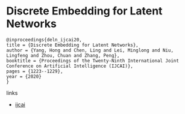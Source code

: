 # Discrete Embedding for Latent Networks

```
@inproceedings{deln_ijcai20,
title = {Discrete Embedding for Latent Networks},
author = {Yang, Hong and Chen, Ling and Lei, Minglong and Niu, Lingfeng and Zhou, Chuan and Zhang, Peng},
booktitle = {Proceedings of the Twenty-Ninth International Joint Conference on Artificial Intelligence (IJCAI)},
pages = {1223--1229},
year = {2020}
}
```

links
- [ijcai](https://www.ijcai.org/Proceedings/2020/170)
